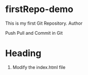 # firstRepo-demo

This is my first Git Repository.
Author

Push Pull and Commit in Git

# Heading
1. Modify the index.html file
